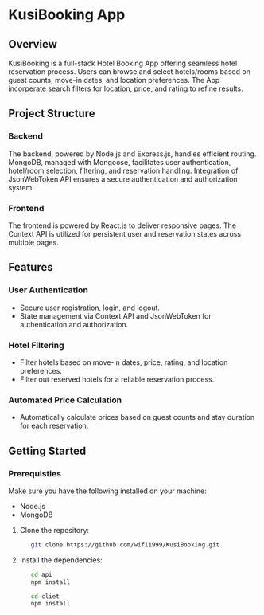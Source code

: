 # KusiBooking App

## Overview 

KusiBooking is a full-stack Hotel Booking App offering seamless hotel reservation process. Users can browse and select hotels/rooms based on guest counts, move-in dates, and location preferences. The App incorperate search filters for location, price, and rating to refine results. 

## Project Structure 

### Backend 
The backend, powered by Node.js and Express.js, handles efficient routing. MongoDB, managed with Mongoose, facilitates user authentication, hotel/room selection, filtering, and reservation handling. Integration of JsonWebToken API ensures a secure authentication and authorization system.

### Frontend 
The frontend is powered by React.js to deliver responsive pages. The Context API is utilized for persistent user and reservation states across multiple pages.

## Features 

### User Authentication 
- Secure user registration, login, and logout.
- State management via Context API and JsonWebToken for authentication and authorization.

### Hotel Filtering
- Filter hotels based on move-in dates, price, rating, and location preferences.
- Filter out reserved hotels for a reliable reservation process.

### Automated Price Calculation
- Automatically calculate prices based on guest counts and stay duration for each reservation.


## Getting Started

### Prerequisties

Make sure you have the following installed on your machine:

- Node.js
- MongoDB

1. Clone the repository:
   ```bash
      git clone https://github.com/wifi1999/KusiBooking.git

2. Install the dependencies:  
   ```bash
      cd api
      npm install
   ```
   ```bash 
      cd cliet
      npm install
   ```

